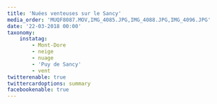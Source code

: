 ```yaml
---
title: 'Nuées venteuses sur le Sancy'
media_order: 'MUQF8087.MOV,IMG_4085.JPG,IMG_4088.JPG,IMG_4096.JPG'
date: '22-03-2018 00:00'
taxonomy:
    instatag:
        - Mont-Dore
        - neige
        - nuage
        - 'Puy de Sancy'
        - vent
twitterenable: true
twittercardoptions: summary
facebookenable: true
---
```


